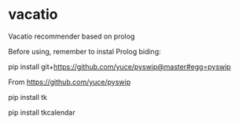 # vacatio
Vacatio recommender based on prolog

Before using, remember to instal Prolog biding:

pip install git+https://github.com/yuce/pyswip@master#egg=pyswip

From https://github.com/yuce/pyswip

pip install tk

pip install tkcalendar